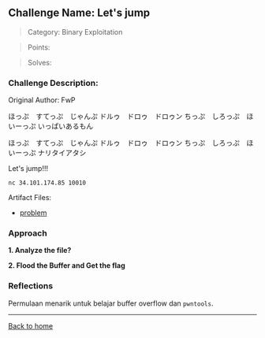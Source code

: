 ## Challenge Name: Let's jump
>Category: Binary Exploitation

>Points: 

>Solves: 

### Challenge Description: 

Original Author: FwP

ほっぷ　すてっぷ　じゃんぷ ドルゥ　ドロゥ　ドロゥン ちっぷ　しろっぷ　ほいーっぷ いっぱいあるもん

ほっぷ　すてっぷ　じゃんぷ ドルゥ　ドロゥ　ドロゥン ちっぷ　しろっぷ　ほいーっぷ ナリタイアタシ

Let's jump!!!

```nc 34.101.174.85 10010```

Artifact Files:
* [problem](https://ctf.compfest.id/files/bdf8985349c998b83122b0de61593b7a/problem?token=eyJ1c2VyX2lkIjoxMCwidGVhbV9pZCI6bnVsbCwiZmlsZV9pZCI6Mjl9.ZOM8Dg.4DpeBkqhEH1gAM3jBjehFnqbQDU)

### Approach

**1. Analyze the file?**

**2. Flood the Buffer and Get the flag**

### Reflections

Permulaan menarik untuk belajar buffer overflow dan ```pwntools```.

---
[Back to home](../Readme.md)
